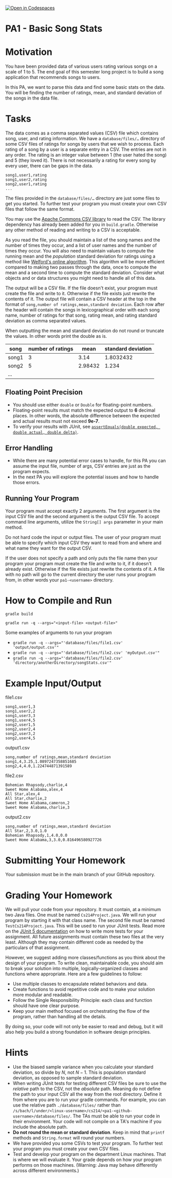 [![Open in Codespaces](https://classroom.github.com/assets/launch-codespace-2972f46106e565e64193e422d61a12cf1da4916b45550586e14ef0a7c637dd04.svg)](https://classroom.github.com/open-in-codespaces?assignment_repo_id=20296421)
# PA1 - Basic Song Stats

# Motivation
You have been provided data of various users rating various songs on a scale of 1 to 5. The end goal of this semester long project is to build a song application that recommends songs to users.

In this PA, we want to parse this data and find some basic stats on the data. You will be finding the number of ratings, mean, and standard deviation of the songs in the data file.

# Tasks

The data comes as a comma separated values (CSV) file which contains song, user, and rating information. We have a `database/files/…` directory of some CSV files of ratings for songs by users that we wish to process. Each rating of a song by a user is a separate entry in a CSV. The entries are not in any order. The rating is an integer value between 1 (the user hated the song) and 5 (they loved it). There is not necessarily a rating for every song by every user, there can be gaps in the data. 

```
song1,user1,rating 
song1,user2,rating 
song2,user1,rating 
...
```

The files provided in the `database/files/…` directory are just some files to get you started. To further test your program you must create your own CSV files that follow the same format.

You may use the [Apache Commons CSV library](https://commons.apache.org/proper/commons-csv/user-guide.html) to read the CSV. The library dependency has already been added for you in `build.gradle`. Otherwise any other method of reading and writing to a CSV is acceptable.

As you read the file, you should maintain a list of the song names and the number of times they occur, and a list of user names and the number of times they occur. You will also need to maintain values to compute the running mean and the _population_ standard deviation for ratings using a method like [Welford's online algorithm](https://en.wikipedia.org/wiki/Algorithms_for_calculating_variance). This algorithm will be more efficient compared to making two passes through the data, once to compute the mean and a second time to compute the standard deviation. Consider what objects and or data structures you might need to handle all of this data.

The output will be a CSV file. If the file doesn't exist, your program must create the file and write to it. Otherwise if the file exists just rewrite the contents of it. The output file will contain a CSV header at the top in the format of `song,number of ratings,mean,standard deviation`. Each row after the header will contain the songs in lexicographical order with each song name, number of ratings for that song, rating mean, and rating standard deviation as comma separated values.

When outputting the mean and standard deviation do not round or truncate the values. In other words print the double as is.

| song | number of ratings | mean | standard deviation |
| ---- | ----------------- | ---- | ------------------ |
| song1 | 3 | 3.14 | 1.8032432 |
| song2 | 5 | 2.98432 | 1.234 |
| ... |

## Floating Point Precision
* You should use either `double` or `Double` for floating-point numbers.
* Floating-point results must match the expected output to **6** decimal places. In other words, the absolute difference between the expected and actual results must not exceed **9e-7**.
* To verify your results with JUnit, see [`assertEquals(double expected, double actual, double delta)`](https://junit.org/junit5/docs/5.0.1/api/org/junit/jupiter/api/Assertions.html#assertEquals-double-double-double-).

## Error Handling
* While there are many potential error cases to handle, for this PA you can assume the input file, number of args, CSV entries are just as the program expects.
* In the next PA you will explore the potential issues and how to handle those errors.

## Running Your Program
Your program must accept exactly 2 arguments. The first argument is the input CSV file and the second argument is the output CSV file. To accept command line arguments, utilize the `String[] args` parameter in your main method. 

Do not hard code the input or output files. The user of your program must be able to specify which input CSV they want to read from and where and what name they want for the output CSV.

If the user does not specify a path and only puts the file name then your program your program must create the file and write to it, if it doesn't already exist. Otherwise if the file exists just rewrite the contents of it. A file with no path will go to the current directory the user runs your program from, in other words your `pa1-<username>` directory.

# How to Compile and Run

`gradle build`

`gradle run -q --args="<input-file> <output-file>"`

Some examples of arguments to run your program
* `gradle run -q --args="'database/files/file1.csv' 'output/output.csv'"`
* `gradle run -q --args="'database/files/file2.csv' 'myOutput.csv'"`
* `gradle run -q --args="'database/files/file2.csv' 'directory/anotherDirectory/songStats.csv'"`

# Example Input/Output

file1.csv
```
song1,user1,3
song1,user2,2
song1,user3,3
song1,user4,5
song2,user1,5
song2,user2,4
song2,user3,2
song2,user4,5
```

output1.csv
```
song,number of ratings,mean,standard deviation
song1,4,3.25,1.0897247358851685
song2,4,4.0,1.224744871391589

```

file2.csv
```
Bohemian Rhapsody,charlie,4
Sweet Home Alabama,alex,4
All Star,alex,4
All Star,charlie,2
Sweet Home Alabama,cameron,2
Sweet Home Alabama,charlie,3
```

output2.csv
```
song,number of ratings,mean,standard deviation
All Star,2,3.0,1.0
Bohemian Rhapsody,1,4.0,0.0
Sweet Home Alabama,3,3.0,0.816496580927726
```

# Submitting Your Homework
Your submission must be in the main branch of your GitHub repository.

# Grading Your Homework
We will pull your code from your repository. It must contain, at a minimum two Java files. One must be named `Cs214Project.java`. We will run your program by starting it with that class name. The second file must be named `TestCs214Project.java`. This will be used to run your JUnit tests. Read more on the [JUnit 5 documentation](https://junit.org/junit5/docs/current/user-guide/#writing-tests) on how to write more tests for your assignment. All future assignments must contain these two files at the very least. Although they may contain different code as needed by the particulars of that assignment.

However, we suggest adding more classes/functions as you think about the design of your program. To write clean, maintainable code, you should aim to break your solution into multiple, logically-organized classes and functions where appropriate. Here are a few guidelines to follow:
  * Use multiple classes to encapsulate related behaviors and data.
  * Create functions to avoid repetitive code and to make your solution more modular and readable.
  * Follow the Single Responsibility Principle: each class and function should have one clear purpose.
  * Keep your main method focused on orchestrating the flow of the program, rather than handling all the details.

By doing so, your code will not only be easier to read and debug, but it will also help you build a strong foundation in software design principles.

# Hints
* Use the biased sample variance when you calculate your standard deviation, so divide by $N$, not $N - 1$. This is population standard deviation, as opposed to sample standard deviation.
* When writing JUnit tests for testing different CSV files be sure to use the _relative_ path to the CSV, not the _absolute_ path. Meaning do not define the path to your input CSV all the way from the root directory. Define it from where you are to run your gradle commands. For example, you can use the relative path `./database/files/` rather than `/s/bach/l/under/<linux-username>/cs214/<pa1-<github-username>/database/files/`. The TAs must be able to run your code in their environment. Your code will not compile on a TA's machine if you include the absolute path.
* **Do not round the mean or standard deviation**. Keep in mind that `printf` methods and `String.format` will round your numbers.
* We have provided you some CSVs to test your program. To further test your program you must create your own CSV files.
* Test and develop your program on the department Linux machines. That is where we will evaluate it. Your grade depends on how your program performs on those machines. (Warning: Java may behave differently across different environments.)
